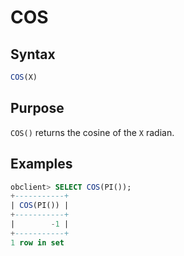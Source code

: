 # COS

## Syntax

```sql
COS(X)
```

## Purpose

`COS()` returns the cosine of the `X` radian.

## Examples

```sql
obclient> SELECT COS(PI());
+-----------+
| COS(PI()) |
+-----------+
|        -1 |
+-----------+
1 row in set
```

